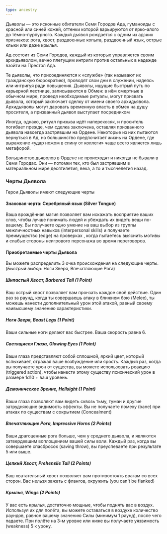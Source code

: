 ```yaml
---
type: ancestry
---
```


Дьяволы — это исконные обитатели Семи Городов Ада, гуманоиды с красной или синей кожей, оттенки которой варьируются от ярко-алого до тёмно-пурпурного. Каждый дьявол рождается с одним из адских признаков: рога, хвост, раздвоенные копыта, раздвоенный язык, острые клыки или даже крылья.

Ад состоит из Семи Городов, каждый из которых управляется своим архидьяволом, вечно плетущим интриги против остальных в надежде взойти на Престол Ада.

Те дьяволы, что присоединяются к «службе» (так называют их гражданскую бюрократию), проводят свои дни в служении, надеясь или интригуя ради повышения. Дьяволы, ищущие быстрый путь по карьерной лестнице, записываются в Обмен: в нём смертные в обычном мире, проведя необходимые ритуалы, могут призвать дьявола, который заключает сделку от имени своего архидьявола. Архидьяволы могут даровать временную власть в обмен на душу просителя, а призванный дьявол выступает посредником

Иногда, однако, ритуал призыва идёт наперекосяк, и проситель погибает прежде, чем сделка заключена, оставляя призванного дьявола навсегда застрявшим на Ордене. Некоторые из них пытаются вернуться в Ад, но большинство предпочитает жизнь на Ордене, где выражение «удар ножом в спину от коллеги» чаще всего является лишь метафорой.

Большинство дьяволов в Ордене не происходят и никогда не бывали в Семи Городах. Они — потомки тех, кто был застрявшим в материальном мире десятилетия, века, а то и тысячелетия назад.

### Черты Дьявола
Герои Дьяволы имеют следующие черты
#### Знаковая черта: Серебряный язык (Silver Tongue)
Ваша врождённая магия позволяет вам искажать восприятие ваших слов, чтобы лучше понимать людей и убеждать их видеть вещи по-вашему. Вы получаете одно умение на ваш выбор из группы межличностных навыков (interpersonal skills) и получаете преимущество (edge) на проверках , когда пытаетесь выяснить мотивы и слабые стороны неигрового персонажа во время переговоров.
#### Приобретаемые черты Дьявола

Вы можете распределить 3 очка происхождения на следующие черты. (*Быстрый выбор:* Ноги Зверя, Впечатляющие Рога)
##### Шипастый Хвост, Barbered Tail (1 Point)
Ваш острый хвост позволяет вам пронзать каждое своё действие. Один раз за раунд, когда ты совершаешь атаку в ближнем бою (Melee), ты можешь нанести дополнительный урон этой атакой, равный своему наивысшему значению характеристики.
##### Ноги Зверя, Beast Legs (1 Point)
Ваши сильные ноги делают вас быстрее. Ваша скорость равна 6.
##### Светящиеся Глаза, Glowing Eyes (1 Point)
Ваши глаза представляют собой сплошной, яркий цвет, который вспыхивает, отражая ваше возбуждение или ярость. Каждый раз, когда вы получаете урон от существа, вы можете использовать реакцию (triggered action), чтобы нанести этому существу психический урон в размере 1d10 + ваш уровень.
##### Демоническое Зрение, Hellsight (1 Point)
Ваши глаза позволяют вам видеть сквозь тьму, туман и другие затрудняющие видимость эффекты. Вы не получаете помеху (bane) при атаках по существам с сокрытием (Concealment)
##### Впечатляющие Рога, Impressive Horns (2 Points)
Ваши драгоценные рога больше, чем у среднего дьявола, и являются затвердевшим воплощением вашей силы воли. Каждый раз, когда вы совершаете спасбросок (saving throw), вы преуспеваете при результате 5 или выше.
##### Цепкий Хвост, Prehensile Tail (2 Points)
Ваш хватательный хвост позволяет вам противостоять врагам со всех сторон. Вас нельзя зажать с флангов, окружить (you can't be flanked)
##### Крылья, Wings (2 Points)
У вас есть крылья, достаточно мощные, чтобы поднять вас в воздух. Используя их для полёта, вы можете оставаться в воздухе количество раундов, равное вашему значению Силы (минимум 1 раунд), после чего падаете. При полёте на 3-м уровне или ниже вы получаете уязвимость (weakness) 5 к урону.